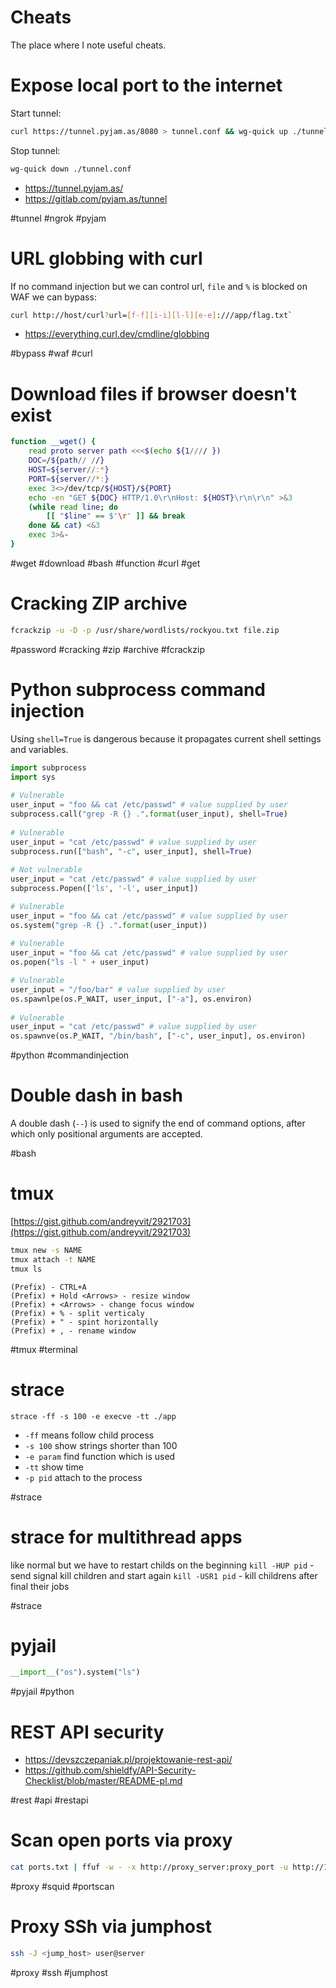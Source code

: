 # Cheats
The place where I note useful cheats.


# Expose local port to the internet

Start tunnel:
```bash
curl https://tunnel.pyjam.as/8080 > tunnel.conf && wg-quick up ./tunnel.conf
```

Stop tunnel:
```bash
wg-quick down ./tunnel.conf
```

* https://tunnel.pyjam.as/
* https://gitlab.com/pyjam.as/tunnel

#tunnel #ngrok #pyjam


# URL globbing with curl

If no command injection but we can control url, `file` and `%` is blocked on WAF we can bypass:

```bash
curl http://host/curl?url=[f-f][i-i][l-l][e-e]:///app/flag.txt`
```

* https://everything.curl.dev/cmdline/globbing

#bypass #waf #curl


# Download files if browser doesn't exist

```bash
function __wget() {
	read proto server path <<<$(echo ${1//// })
	DOC=/${path// //}
	HOST=${server//:*}
	PORT=${server//*:}
	exec 3<>/dev/tcp/${HOST}/${PORT}
	echo -en "GET ${DOC} HTTP/1.0\r\nHost: ${HOST}\r\n\r\n" >&3
	(while read line; do
		[[ "$line" == $'\r' ]] && break
	done && cat) <&3
	exec 3>&-
}
```

#wget #download #bash #function #curl #get


# Cracking ZIP archive

```bash
fcrackzip -u -D -p /usr/share/wordlists/rockyou.txt file.zip
```

#password #cracking #zip #archive #fcrackzip


# Python subprocess command injection

Using `shell=True` is dangerous because it propagates current shell settings and variables.

```python
import subprocess  
import sys  
  
# Vulnerable  
user_input = "foo && cat /etc/passwd" # value supplied by user  
subprocess.call("grep -R {} .".format(user_input), shell=True)  
  
# Vulnerable  
user_input = "cat /etc/passwd" # value supplied by user  
subprocess.run(["bash", "-c", user_input], shell=True)  
  
# Not vulnerable  
user_input = "cat /etc/passwd" # value supplied by user  
subprocess.Popen(['ls', '-l', user_input])

# Vulnerable  
user_input = "foo && cat /etc/passwd" # value supplied by user  
os.system("grep -R {} .".format(user_input))  
  
# Vulnerable  
user_input = "foo && cat /etc/passwd" # value supplied by user  
os.popen("ls -l " + user_input)

# Vulnerable  
user_input = "/foo/bar" # value supplied by user  
os.spawnlpe(os.P_WAIT, user_input, ["-a"], os.environ)  
  
# Vulnerable  
user_input = "cat /etc/passwd" # value supplied by user  
os.spawnve(os.P_WAIT, "/bin/bash", ["-c", user_input], os.environ)
```

#python #commandinjection


# Double dash in bash

A double dash (`--`) is used to signify the end of command options, after which only positional arguments are accepted.

#bash


# tmux

[https://gist.github.com/andreyvit/2921703](https://gist.github.com/andreyvit/2921703)
```bash
tmux new -s NAME
tmux attach -t NAME
tmux ls
```

```
(Prefix) - CTRL+A
(Prefix) + Hold <Arrows> - resize window
(Prefix) + <Arrows> - change focus window
(Prefix) + % - split verticaly
(Prefix) + " - spint horizontally
(Prefix) + , - rename window
```

#tmux #terminal


# strace

`strace -ff -s 100 -e execve -tt ./app`

* `-ff` means follow child process
* `-s 100` show strings shorter than 100
* `-e param` find function which is used
* `-tt` show time
* `-p pid` attach to the process

#strace


# strace for multithread apps

like normal but we have to restart childs on the beginning
`kill -HUP pid` - send signal kill children and start again
`kill -USR1 pid` - kill childrens after final their jobs

#strace


# pyjail

```python
__import__("os").system("ls")
```

#pyjail #python


# REST API security

* https://devszczepaniak.pl/projektowanie-rest-api/
* https://github.com/shieldfy/API-Security-Checklist/blob/master/README-pl.md

#rest #api #restapi


# Scan open ports via proxy

```bash
cat ports.txt | ffuf -w - -x http://proxy_server:proxy_port -u http://127.0.0.1:FUZZ
```

#proxy #squid #portscan


# Proxy SSh via jumphost

```bash
ssh -J <jump_host> user@server
```

#proxy #ssh #jumphost
